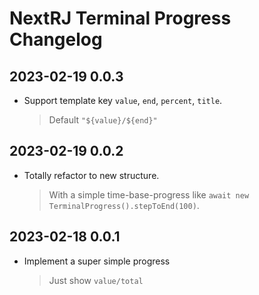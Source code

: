 # NextRJ Terminal Progress Changelog

## 2023-02-19 0.0.3

- Support template key `value`, `end`, `percent`, `title`.
  > Default `"${value}/${end}"`

## 2023-02-19 0.0.2

- Totally refactor to new structure.
  > With a simple time-base-progress like `await new TerminalProgress().stepToEnd(100)`.

## 2023-02-18 0.0.1

- Implement a super simple progress
  > Just show `value/total`
